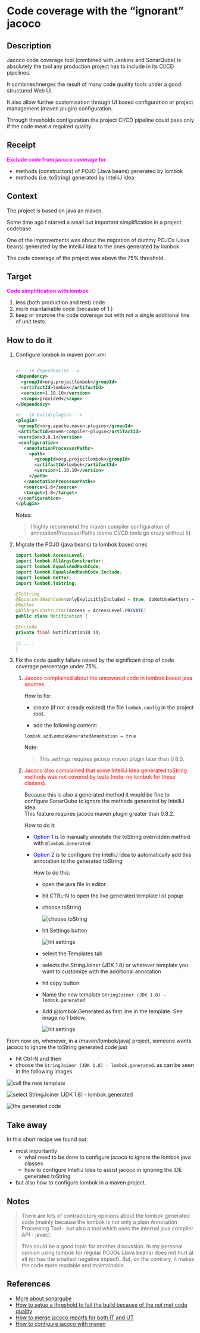 # Code coverage with the “ignorant” jacoco


## Description

Jacoco code coverage tool (combined with Jenkins and SonarQube) is absolutely the tool any production project has to include in its CI/CD pipelines.

It combines/merges the result of many code quality tools under a good structured Web UI. 

It also allow further customisation through UI based configuration or project management (maven plugin) configuration.

Through thresholds configuration the project CI/CD pipeline could pass only if the code meat a required quality. 

## Receipt 

<span style='color:magenta'>__Exclude code from jacoco coverage for__
- methods (constructors) of POJO (Java beans) generated by lombok
- methods (i.e. toString) generated by IntelliJ Idea

## Context 

The project is based on java an maven.

Some time ago I started a small but important simplification in a project codebase.

One of the improvements was about the migration of dummy POJOs (Java beans) generated by  the IntelliJ Idea to the ones generated by lombok.

The code coverage of the project was above the 75% threshold. 

## Target 

<span style='color:magenta'>__Code simplification with lombok__
1. less (both production and test) code
1. more maintainable code (because of 1.) 
1. keep or improve the code coverage but with not a single additional line of unit tests. 


## How to do it

1. Configure lombok in maven pom.xml

    ```xml
   
   <!-- in dependencies -->
    <dependency>
      <groupId>org.projectlombok</groupId>
      <artifactId>lombok</artifactId>
      <version>1.18.10</version>
      <scope>provided</scope>
    </dependency>    
   
    <!-- in build/plugins --> 
    <plugin>
     <groupId>org.apache.maven.plugins</groupId>
     <artifactId>maven-compiler-plugin</artifactId>
     <version>3.8.1</version>
     <configuration>
       <annotationProcessorPaths>
         <path>
           <groupId>org.projectlombok</groupId>
           <artifactId>lombok</artifactId>
           <version>1.18.10</version>
         </path>
       </annotationProcessorPaths>
       <source>1.8</source>
       <target>1.8</target>
     </configuration>
    </plugin>
    ```
    
    Notes:
    
    > I highly recommend the maven compiler configuration of annotationProcessorPaths (some CI/CD tools go crazy without it) 

1. Migrate the POJO (java beans) to lombok based ones

    ```java
    import lombok.AccessLevel;
    import lombok.AllArgsConstructor;
    import lombok.EqualsAndHashCode;
    import lombok.EqualsAndHashCode.Include;
    import lombok.Getter;
    import lombok.ToString;
    
    @ToString
    @EqualsAndHashCode(onlyExplicitlyIncluded = true, doNotUseGetters = true)
    @Getter
    @AllArgsConstructor(access = AccessLevel.PRIVATE)
    public class Notification {
    
    @Include
    private final NotificationID id;
   
    // ....
    }
    ```

1. Fix the code quality failure raised by the significant drop of code coverage percentage under 75%.

    1. <span style='color:red'>Jacoco complained about the uncovered code in lombok based java sources. 
    
        How to fix: 
        
        - create (if not already existed) the file `lombok.config` in the project root.
    
        - add the following content:
        
        ```text
        lombok.addLombokGeneratedAnnotation = true
        ```
       
       Note: 
       
       > This settings requires jacoco maven plugin later than 0.8.0.

    1. <span style='color:red'>Jacoco also complained that some IntelliJ Idea generated toString methods was not covered by tests (note: no lombok for these classes).
    
        Because this is also a generated method it would be fine to configure SonarQube to ignore the methods generated by IntelliJ Idea.  
        This feature requires jacoco maven plugin greater than 0.8.2.
        
        How to do it:
        
        - <span style='color:blue'>Option 1</span> is to manually annotate the toString overridden method with `@lombok.Generated`

        - <span style='color:blue'>Option 2</span> is to configure the IntelliJ Idea to automatically add this annotation to the generated toString
        
            How to do this:

            - open the java file in editor
            - hit CTRL-N to open the live generated template list popup 
            - choose toString
            
              ![choose toString](./images/sonarqube/generated/generated_1.png)
            - hit Settings button
            
              ![hit settings](./images/sonarqube/generated/generated_2.png)
            - select the Templates tab
            - selects the StringJoiner (JDK 1.8) or whatever template you want to customize with the additional annotation 
            - hit copy button
            - Name the new template `StringJoiner (JDK 1.8) - lombok.generated` 
            - Add @lombok.Generated as first line in the template. See image no 1 below.
            
              ![hit settings](./images/sonarqube/generated/generated_3.png)

From now on, whenever, in a (maven/lombok/java) project, someone wants jacoco to ignore the toString generated code just 

- hit Ctrl-N and then 
- choose the `StringJoiner (JDK 1.8) - lombok.generated`. 
as can be seen in the following images.

![call the new template](./images/sonarqube/generated/generated_4.png)

![select StringJoiner (JDK 1.8) - lombok.generated](./images/sonarqube/generated/generated_5.png)

![the generated code](./images/sonarqube/generated/generated_6.png)


## Take away

In this short recipe we found out:

- most importantly 
    - what need to be done to configure jacoco to ignore the lombok java classes
    - how to configure IntelliJ Idea to assist jacoco in ignoring the IDE generated toString
- but also how to configure lombok in a maven project.

## Notes 

> There are lots of contradictory opinions about the lombok generated code (mainly because the lombok is not only a plain Annotation Processing Tool - but also a tool which uses the internal java compiler API - javac). 
>
>This could be a good topic for another discussion. In my personal opinion using lombok for regular POJOs (Java beans) does not hurt at all (or has the smallest negative impact). 
>But, on the contrary, it makes the code more readable and maintainable.

## References

- [More about sonarqube](https://docs.sonarqube.org/latest/architecture/architecture-integration/)
- [How to setup a threshold to fail the build because of the not met code quality](https://www.eclemma.org/jacoco/trunk/doc/check-mojo.html#haltOnFailure) 
- [How to merge jacoco reports for both IT and UT](https://www.eclemma.org/jacoco/trunk/doc/merge-mojo.html)
- [How to configure jacoco with maven](https://www.petrikainulainen.net/programming/maven/creating-code-coverage-reports-for-unit-and-integration-tests-with-the-jacoco-maven-plugin/)
